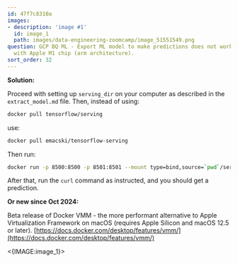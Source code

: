 ```yaml
---
id: 47f7c8310a
images:
- description: 'image #1'
  id: image_1
  path: images/data-engineering-zoomcamp/image_51551549.png
question: GCP BQ ML - Export ML model to make predictions does not work for MacBook
  with Apple M1 chip (arm architecture).
sort_order: 32
---
```


**Solution:**

Proceed with setting up `serving_dir` on your computer as described in the `extract_model.md` file. Then, instead of using:

```bash
docker pull tensorflow/serving
```

use:

```bash
docker pull emacski/tensorflow-serving
```

Then run:

```bash
docker run -p 8500:8500 -p 8501:8501 --mount type=bind,source=`pwd`/serving_dir/tip_model,target=/models/tip_model -e MODEL_NAME=tip_model -t emacski/tensorflow-serving
```

After that, run the `curl` command as instructed, and you should get a prediction.

**Or new since Oct 2024:**

Beta release of Docker VMM - the more performant alternative to Apple Virtualization Framework on macOS (requires Apple Silicon and macOS 12.5 or later). [https://docs.docker.com/desktop/features/vmm/](https://docs.docker.com/desktop/features/vmm/)

<{IMAGE:image_1}>

